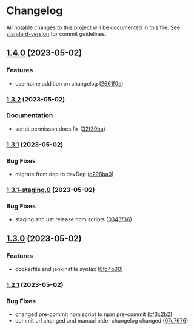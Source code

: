 # Changelog

All notable changes to this project will be documented in this file. See [standard-version](https://github.com/conventional-changelog/standard-version) for commit guidelines.

## [1.4.0](https://github.com/asterdio/asterdio_repo_template/compare/v1.3.2...v1.4.0) (2023-05-02)


### Features

* username addition on changelog ([2661f0e](https://github.com/asterdio/asterdio_repo_template/commits/2661f0e130bcd53c1de7fe1860e16e66a65af559))

### [1.3.2](https://github.com/asterdio/asterdio_repo_template/compare/v1.3.1...v1.3.2) (2023-05-02)


### Documentation

* script permisson docs fix ([32f39ba](https://github.com/asterdio/asterdio_repo_template/commits/32f39bab2b93a7295196af3abb0a02c0ea7cc2b0))

### [1.3.1](https://github.com/asterdio/asterdio_repo_template/compare/v1.3.1-staging.0...v1.3.1) (2023-05-02)


### Bug Fixes

* migrate from dep to devDep ([c298ba0](https://github.com/asterdio/asterdio_repo_template/commits/c298ba09f25b96a5d9bc5a7e420688f7380492c9))

### [1.3.1-staging.0](https://github.com/asterdio/asterdio_repo_template/compare/v1.3.0...v1.3.1-staging.0) (2023-05-02)


### Bug Fixes

* staging and uat release npm scripts ([0343f36](https://github.com/asterdio/asterdio_repo_template/commits/0343f368179513707bffe7f8cc4de1f3e1ceac7b))

## [1.3.0](https://github.com/asterdio/asterdio_repo_template/compare/v1.2.1...v1.3.0) (2023-05-02)


### Features

* dockerfile and jenkinsfile syntax ([0fc4b30](https://github.com/asterdio/asterdio_repo_template/commits/0fc4b30d7d7883e4b167f9bc02b0d85c18b90b98))

### [1.2.1](https://github.com/asterdio/asterdio_repo_template/compare/v1.2.1-staging.0...v1.2.1) (2023-05-02)


### Bug Fixes

* changed pre-commit npm script to npm pre-commit ([bf3c2b2](https://github.com/asterdio/asterdio_repo_template/commits/bf3c2b2ab8a434967da77541a5c5ea311d53acdb))
* commit url changed and manual older changelog changed ([07c7676](https://github.com/asterdio/asterdio_repo_template/commits/07c767649a1a6681ba5399c1b59bc9080343b420))
